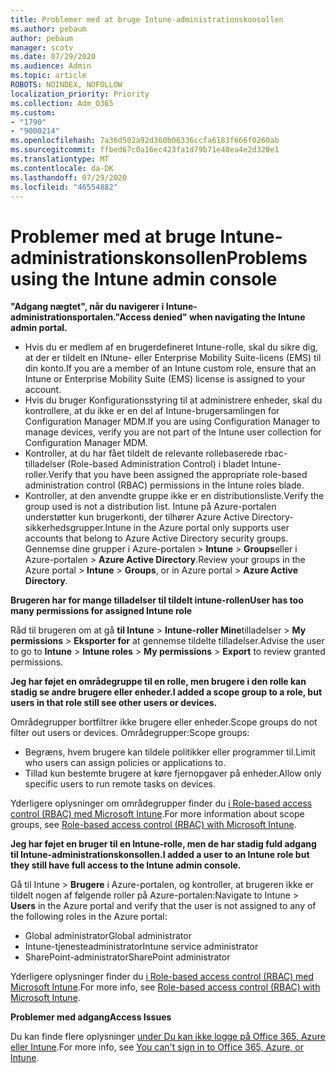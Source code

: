 ```yaml
---
title: Problemer med at bruge Intune-administrationskonsollen
ms.author: pebaum
author: pebaum
manager: scotv
ms.date: 07/29/2020
ms.audience: Admin
ms.topic: article
ROBOTS: NOINDEX, NOFOLLOW
localization_priority: Priority
ms.collection: Adm_O365
ms.custom:
- "1790"
- "9000214"
ms.openlocfilehash: 7a36d502a92d360b06336ccfa6183f666f0260ab
ms.sourcegitcommit: ffbed67c0a16ec423fa1d79b71e48ea4e2d320e1
ms.translationtype: MT
ms.contentlocale: da-DK
ms.lasthandoff: 07/29/2020
ms.locfileid: "46554882"
---
```

# <a name="problems-using-the-intune-admin-console"></a><span data-ttu-id="265e4-102">Problemer med at bruge Intune-administrationskonsollen</span><span class="sxs-lookup"><span data-stu-id="265e4-102">Problems using the Intune admin console</span></span>

<span data-ttu-id="265e4-103">**"Adgang nægtet", når du navigerer i Intune-administrationsportalen.**</span><span class="sxs-lookup"><span data-stu-id="265e4-103">**"Access denied" when navigating the Intune admin portal.**</span></span>

- <span data-ttu-id="265e4-104">Hvis du er medlem af en brugerdefineret Intune-rolle, skal du sikre dig, at der er tildelt en INtune- eller Enterprise Mobility Suite-licens (EMS) til din konto.</span><span class="sxs-lookup"><span data-stu-id="265e4-104">If you are a member of an Intune custom role, ensure that an Intune or Enterprise Mobility Suite (EMS) license is assigned to your account.</span></span>
- <span data-ttu-id="265e4-105">Hvis du bruger Konfigurationsstyring til at administrere enheder, skal du kontrollere, at du ikke er en del af Intune-brugersamlingen for Configuration Manager MDM.</span><span class="sxs-lookup"><span data-stu-id="265e4-105">If you are using Configuration Manager to manage devices, verify you are not part of the Intune user collection for Configuration Manager MDM.</span></span>
- <span data-ttu-id="265e4-106">Kontroller, at du har fået tildelt de relevante rollebaserede rbac-tilladelser (Role-based Administration Control) i bladet Intune-roller.</span><span class="sxs-lookup"><span data-stu-id="265e4-106">Verify that you have been assigned the appropriate role-based administration control (RBAC) permissions in the Intune roles blade.</span></span>
- <span data-ttu-id="265e4-107">Kontroller, at den anvendte gruppe ikke er en distributionsliste.</span><span class="sxs-lookup"><span data-stu-id="265e4-107">Verify the group used is not a distribution list.</span></span> <span data-ttu-id="265e4-108">Intune på Azure-portalen understøtter kun brugerkonti, der tilhører Azure Active Directory-sikkerhedsgrupper.</span><span class="sxs-lookup"><span data-stu-id="265e4-108">Intune in the Azure portal only supports user accounts that belong to Azure Active Directory security groups.</span></span> <span data-ttu-id="265e4-109">Gennemse dine grupper i Azure-portalen > **Intune**  >  **Groups**eller i Azure-portalen > **Azure Active Directory**.</span><span class="sxs-lookup"><span data-stu-id="265e4-109">Review your groups in the Azure portal > **Intune** > **Groups**, or in Azure portal > **Azure Active Directory**.</span></span>

<span data-ttu-id="265e4-110">**Brugeren har for mange tilladelser til tildelt intune-rollen**</span><span class="sxs-lookup"><span data-stu-id="265e4-110">**User has too many permissions for assigned Intune role**</span></span>

<span data-ttu-id="265e4-111">Råd til brugeren om at gå **til Intune**  >  **Intune-roller Mine**tilladelser  >  **My permissions**  >  **Eksporter for** at gennemse tildelte tilladelser.</span><span class="sxs-lookup"><span data-stu-id="265e4-111">Advise the user to go to **Intune** > **Intune roles** > **My permissions** > **Export** to review granted permissions.</span></span>

<span data-ttu-id="265e4-112">**Jeg har føjet en områdegruppe til en rolle, men brugere i den rolle kan stadig se andre brugere eller enheder.**</span><span class="sxs-lookup"><span data-stu-id="265e4-112">**I added a scope group to a role, but users in that role still see other users or devices.**</span></span>

<span data-ttu-id="265e4-113">Områdegrupper bortfiltrer ikke brugere eller enheder.</span><span class="sxs-lookup"><span data-stu-id="265e4-113">Scope groups do not filter out users or devices.</span></span> <span data-ttu-id="265e4-114">Områdegrupper:</span><span class="sxs-lookup"><span data-stu-id="265e4-114">Scope groups:</span></span>

- <span data-ttu-id="265e4-115">Begræns, hvem brugere kan tildele politikker eller programmer til.</span><span class="sxs-lookup"><span data-stu-id="265e4-115">Limit who users can assign policies or applications to.</span></span>
- <span data-ttu-id="265e4-116">Tillad kun bestemte brugere at køre fjernopgaver på enheder.</span><span class="sxs-lookup"><span data-stu-id="265e4-116">Allow only specific users to run remote tasks on devices.</span></span>

<span data-ttu-id="265e4-117">Yderligere oplysninger om områdegrupper finder du [i Role-based access control (RBAC) med Microsoft Intune](https://docs.microsoft.com/intune/role-based-access-control).</span><span class="sxs-lookup"><span data-stu-id="265e4-117">For more information about scope groups, see  [Role-based access control (RBAC) with Microsoft Intune](https://docs.microsoft.com/intune/role-based-access-control).</span></span>

<span data-ttu-id="265e4-118">**Jeg har føjet en bruger til en Intune-rolle, men de har stadig fuld adgang til Intune-administrationskonsollen.**</span><span class="sxs-lookup"><span data-stu-id="265e4-118">**I added a user to an Intune role but they still have full access to the Intune admin console.**</span></span>

<span data-ttu-id="265e4-119">Gå til Intune > **Brugere** i Azure-portalen, og kontroller, at brugeren ikke er tildelt nogen af følgende roller på Azure-portalen:</span><span class="sxs-lookup"><span data-stu-id="265e4-119">Navigate to Intune > **Users** in the Azure portal and verify that the user is not assigned to any of the following roles in the Azure portal:</span></span>

- <span data-ttu-id="265e4-120">Global administrator</span><span class="sxs-lookup"><span data-stu-id="265e4-120">Global administrator</span></span>
- <span data-ttu-id="265e4-121">Intune-tjenesteadministrator</span><span class="sxs-lookup"><span data-stu-id="265e4-121">Intune service administrator</span></span>
- <span data-ttu-id="265e4-122">SharePoint-administrator</span><span class="sxs-lookup"><span data-stu-id="265e4-122">SharePoint administrator</span></span>

<span data-ttu-id="265e4-123">Yderligere oplysninger finder du [i Role-based access control (RBAC) med Microsoft Intune](https://docs.microsoft.com/intune/role-based-access-control).</span><span class="sxs-lookup"><span data-stu-id="265e4-123">For more info, see [Role-based access control (RBAC) with Microsoft Intune](https://docs.microsoft.com/intune/role-based-access-control).</span></span>

<span data-ttu-id="265e4-124">**Problemer med adgang**</span><span class="sxs-lookup"><span data-stu-id="265e4-124">**Access Issues**</span></span>

<span data-ttu-id="265e4-125">Du kan finde flere oplysninger [under Du kan ikke logge på Office 365, Azure eller Intune](https://support.microsoft.com/help/2412085/you-can-t-sign-in-to-office-365-azure-or-intune).</span><span class="sxs-lookup"><span data-stu-id="265e4-125">For more info, see [You can't sign in to Office 365, Azure, or Intune](https://support.microsoft.com/help/2412085/you-can-t-sign-in-to-office-365-azure-or-intune).</span></span>